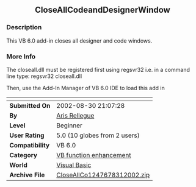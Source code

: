 ﻿<div align="center">

## CloseAllCodeandDesignerWindow


</div>

### Description

This VB 6.0 add-in closes all designer and code windows.
 
### More Info
 
The closeall.dll must be registered first using regsvr32 i.e. in a command line type: regsvr32 closeall.dll

Then, use the Add-In Manager of VB 6.0 IDE to load this add in


<span>             |<span>
---                |---
**Submitted On**   |2002-08-30 21:07:28
**By**             |[Aris Rellegue](https://github.com/Planet-Source-Code/PSCIndex/blob/master/ByAuthor/aris-rellegue.md)
**Level**          |Beginner
**User Rating**    |5.0 (10 globes from 2 users)
**Compatibility**  |VB 6\.0
**Category**       |[VB function enhancement](https://github.com/Planet-Source-Code/PSCIndex/blob/master/ByCategory/vb-function-enhancement__1-25.md)
**World**          |[Visual Basic](https://github.com/Planet-Source-Code/PSCIndex/blob/master/ByWorld/visual-basic.md)
**Archive File**   |[CloseAllCo1247678312002\.zip](https://github.com/Planet-Source-Code/aris-rellegue-closeallcodeanddesignerwindow__1-38509/archive/master.zip)








